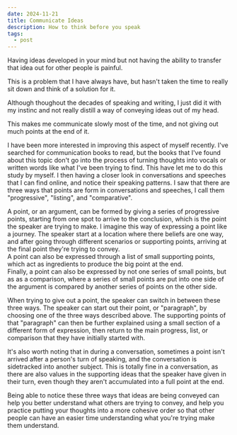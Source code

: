 ```yaml
---
date: 2024-11-21
title: Communicate Ideas
description: How to think before you speak
tags:
  - post
---
```


Having ideas developed in your mind but not having the ability to transfer that idea out for other people is painful.

This is a problem that I have always have, but hasn't taken the time to really sit down and think of a solution for it.

Although thoughout the decades of speaking and writing, I just did it with my instinc and not really distill a way of conveying ideas out of my head.

This makes me communicate slowly most of the time, and not giving out much points at the end of it.

I have been more interested in improving this aspect of myself recently.
I've searched for communication books to read, but the books that I've found about this topic don't go into the process of turning thoughts into vocals or written words like what I've been trying to find.
This have let me to do this study by myself.
I then having a closer look in conversations and speeches that I can find online, and notice their speaking patterns.
I saw that there are three ways that points are form in conversations and speeches, I call them "progressive", "listing", and "comparative".

A point, or an argument, can be formed by giving a series of progressive points, starting from one spot to arrive to the conclusion, which is the point the speaker are trying to make. 
I imagine this way of expressing a point like a journey.
The speaker start at a location where there beliefs are one way, and after going through different scenarios or supporting points, arriving at the final point they're trying to convey.\
A point can also be expressed through a list of small supporting points, which act as ingredients to produce the big point at the end. \
Finally, a point can also be expressed by not one series of small points, but as as a comparison, where a series of small points are put into one side of the argument is compared by another series of points on the other side.

When trying to give out a point, the speaker can switch in between these three ways. The speaker can start out their point, or "paragraph", by choosing one of the three ways described above. The supporting points of that "paragraph" can then be further explained using a small section of a different form of expression, then return to the main progress, list, or comparison that they have initially started with.

It's also worth noting that in during a conversation, sometimes a point isn't arrived after a person's turn of speaking, and the conversation is sidetracked into another subject.
This is totally fine in a conversation, as there are also values in the supporting ideas that the speaker have given in their turn, even though they aren't accumulated into a full point at the end.

Being able to notice these three ways that ideas are being conveyed can help you better understand what others are trying to convey, and help you practice putting your thoughts into a more cohesive order so that other people can have an easier time understanding what you're trying make them understand.
